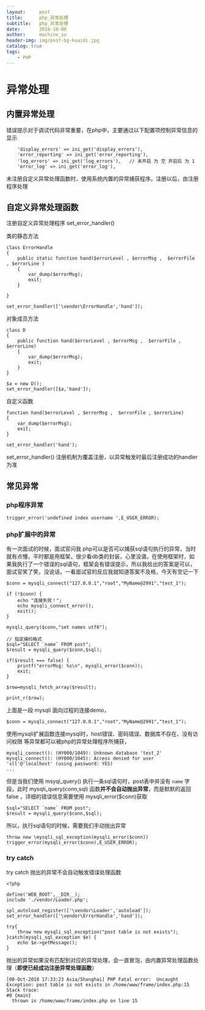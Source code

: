 ```yaml
---
layout:     post
title:      php_异常处理
subtitle:   php_异常处理 
date:       2018-10-08
author:     machine_su
header-img: img/post-bg-kuaidi.jpg
catalog: true
tags:
    - PHP
---
```


# 异常处理 #

## 内置异常处理 ##

错误提示对于调试代码非常重要，在php中，主要通过以下配置项控制异常信息的显示

        'display_errors' => ini_get('display_errors'),
        'error_reporting' => ini_get('error_reporting'),
        'log_errors' => ini_get('log_errors'),   // 未开启 为 空 开启后 为 1
        'error_log' => ini_get('error_log'),
    
未注册自定义异常处理函数时，使用系统内置的异常捕获程序。注册以后，由注册程序处理

## 自定义异常处理函数 ##

注册自定义异常处理程序 set\_error\_handler()


类的静态方法

	class ErrorHandle
	{
	    public static function hand($errorLevel , $errorMsg ,  $errorFile , $errorLine )
	    {
	        var_dump($errorMsg);
	        exit;
	    }
	
	}

	set_error_handler(['\vendor\ErrorHandle','hand']); 

对象成员方法

	class D
	{
	    public function hand($errorLevel , $errorMsg ,  $errorFile , $errorLine)
	    {
	        var_dump($errorMsg);
	        exit;
	    }
	}
	
	$a = new D();
	set_error_handler([$a,'hand']);
	
自定义函数

	function hand($errorLevel , $errorMsg ,  $errorFile , $errorLine)
	{
	    var_dump($errorMsg);
	    exit;
	}
	
	set_error_handler('hand');

set\_error\_handler() 注册机制为覆盖注册，以异常触发时最后注册成功的handler为准

## 常见异常 ##

### php程序异常 ###
	
	trigger_error('undefined index username ',E_USER_ERROR);
		
### php扩展中的异常 ###

有一次面试的时候，面试官问我 php可以是否可以捕获sql语句执行的异常，当时就有点懵，平时都是用框架，很少看db类的封装，心里没谱。在使用框架时，如果我执行了一个错误的sql语句，框架会有错误提示，所以我给出的答案是可以，面试官笑了笑，没说话，一看面试官的反应我就知道答案不及格，今天有空记一下
	
	$conn = mysqli_connect("127.0.0.1","root","MyName@2991","test_1");
        
    if (!$conn) {
    	echo "连接失败！";
    	echo mysqli_connect_error();
    	exit();
    }

    mysqli_query($conn,"set names utf8");

    // 指定编码格式
    $sql="SELECT `name` FROM post";
    $result = mysqli_query($conn,$sql);

    if($result === false) {
        printf("errorMsg: %s\n", mysqli_error($conn));
        exit;
    }
    
    $row=mysqli_fetch_array($result);
    
    print_r($row);
	
上面是一段 mysqli 面向过程的连接demo，

	$conn = mysqli_connect("127.0.0.1","root","MyName@2991","test_1");
	
使用mysqli扩展函数连接mysql时，host错误、密码错误、数据库不存在、没有访问权限 等异常都可以被php的异常处理程序所捕获，

	mysqli_connect(): (HY000/1049): Unknown database 'test_2'
	mysqli_connect(): (HY000/1045): Access denied for user 'sll'@'localhost' (using password: YES)
	... 

但是当我们使用 msyql_query() 执行一条sql语句时，post表中并没有 `name` 字段，此时 mysqli\_query($conn,$sql) 函数**并不会自动抛出异常**，而是默默的返回 false ，详细的错误信息需要使用 mysqli\_error($conn)获取 
 
	$sql="SELECT `name` FROM post";
	$result = mysqli_query($conn,$sql);

所以，执行sql语句的时候，需要我们手动抛出异常
	
	throw new \mysqli_sql_exception(mysqli_error($conn))
	trigger_error(mysqli_error($conn),E_USER_ERROR);


### try catch ###	

try catch 抛出的异常不会自动触发错误处理函数

	<?php
	
	define('WEB_ROOT',__DIR__);
	include './vendor/Loader.php';
	
	spl_autoload_register(['\vendor\Loader','autoload']);
	set_error_handler(['\vendor\ErrorHandle','hand']);
	
	try{
	    throw new mysqli_sql_exception("post table is not exists");
	}catch(mysqli_sql_exception $e) {
	    echo $e->getMessage();
	}

抛出的异常如果没有匹配到对应的异常处理，会一直冒泡，由内置异常处理函数处理（**即使已经成功注册异常处理函数**）

	[08-Oct-2018 17:33:23 Asia/Shanghai] PHP Fatal error:  Uncaught Exception: post table is not exists in /home/www/frame/index.php:15
	Stack trace:
	#0 {main}
	  thrown in /home/www/frame/index.php on line 15

	